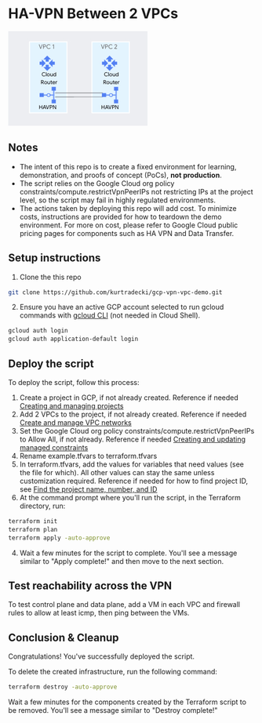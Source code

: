 # HA-VPN Between 2 VPCs

![architecture](./vpn-vpc-diagram.jpg)

## Notes
* The intent of this repo is to create a fixed environment for learning, demonstration, and proofs of concept (PoCs), **not production**.
* The script relies on the Google Cloud org policy constraints/compute.restrictVpnPeerIPs not restricting IPs at the project level, so the script may fail in highly regulated environments.
* The actions taken by deploying this repo will add cost. To minimize costs, instructions are provided for how to teardown the demo environment. For more on cost, please refer to Google Cloud public pricing pages for components such as HA VPN and Data Transfer. 

## Setup instructions

1. Clone the this repo

```sh
git clone https://github.com/kurtradecki/gcp-vpn-vpc-demo.git
```

2. Ensure you have an active GCP account selected to run gcloud commands with [gcloud CLI](https://cloud.google.com/sdk/docs/install) (not needed in Cloud Shell).

```sh
gcloud auth login
gcloud auth application-default login
```

## Deploy the script

To deploy the script, follow this process:
1. Create a project in GCP, if not already created. Reference if needed [Creating and managing projects](https://cloud.google.com/resource-manager/docs/creating-managing-projects)
2. Add 2 VPCs to the project, if not already created. Reference if needed [Create and manage VPC networks](https://cloud.google.com/vpc/docs/create-modify-vpc-networks)
3. Set the Google Cloud org policy constraints/compute.restrictVpnPeerIPs to Allow All, if not already. Reference if needed [Creating and updating managed constraints](https://cloud.google.com/resource-manager/docs/organization-policy/using-constraints#creating_and_updating_managed_constraints)
4. Rename example.tfvars to terraform.tfvars
5. In terraform.tfvars, add the values for variables that need values (see the file for which). All other values can stay the same unless customization required. Reference if needed for how to find project ID, see [Find the project name, number, and ID](https://cloud.google.com/resource-manager/docs/creating-managing-projects#identifying_projects)
6. At the command prompt where you'll run the script, in the Terraform directory, run:

```sh 
terraform init
terraform plan
terraform apply -auto-approve
```

4. Wait a few minutes for the script to complete. You'll see a message similar to "Apply complete!" and then move to the next section.

## Test reachability across the VPN

To test control plane and data plane, add a VM in each VPC and firewall rules to allow at least icmp, then ping between the VMs. 

## Conclusion & Cleanup

Congratulations! You've successfully deployed the script.

To delete the created infrastructure, run the following command:

```sh
terraform destroy -auto-approve
```

Wait a few minutes for the components created by the Terraform script to be removed. You'll see a message similar to "Destroy complete!" 
